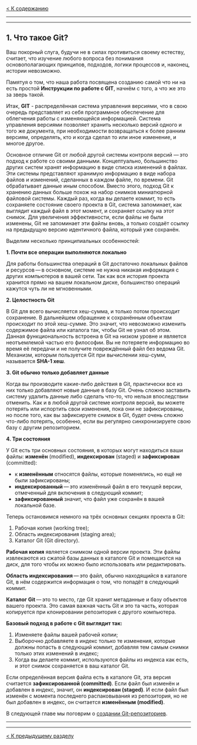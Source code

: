 [< К содержанию](./readme.md)

---
---

## **1. Что такое Git?** ##

Ваш покорный слуга, будучи не в силах противиться своему естеству, считает, что изучение любого вопроса без понимания основополагающих принципов, подходов, логики процессов и, наконец, истории невозможно.

Памятуя о том, что наша работа посвящена созданию самой что ни на есть простой **Инструкции по работе с GIT**, начнём с того, а что же это за зверь такой.

Итак, **GIT** - распределённая система управления версиями, что в свою очередь представляет из себя программное обеспечение для облегчения работы с изменяющейся информацией. Система управления версиями позволяет хранить несколько версий одного и того же документа, при необходимости возвращаться к более ранним версиям, определять, кто и когда сделал то или иное изменение, и многое другое.

Основное отличие Git от любой другой системы контроля версий — это подход к работе со своими данными. Концептуально, большинство других систем хранят информацию в виде списка изменений в файлах. Эти системы представляют хранимую информацию в виде набора файлов и изменений, сделанных в каждом файле, по времени.
Git обрабатывает данные иным способом. Вместо этого, подход Git к хранению данных больше похож на набор снимков миниатюрной файловой системы. Каждый раз, когда вы делаете коммит, то есть сохраняете состояние своего проекта в Git, система запоминает, как выглядит каждый файл в этот момент, и сохраняет ссылку на этот снимок. Для увеличения эффективности, если файлы не были изменены, Git не запоминает эти файлы вновь, а только создаёт ссылку на предыдущую версию идентичного файла, который уже сохранён.

Выделим несколько принципиальных особенностей:

**1. Почти все операции выполняются локально**

Для работы большинства операций в Git достаточно локальных файлов и ресурсов — в основном, системе не нужна никакая информация с других компьютеров в вашей сети. Так как вся история проекта хранится прямо на вашем локальном диске, большинство операций кажутся чуть ли не мгновенными.

**2. Целостность Git**

В Git для всего вычисляется хеш-сумма, и только потом происходит сохранение. В дальнейшем обращение к сохранённым объектам происходит по этой хеш-сумме. Это значит, что невозможно изменить содержимое файла или каталога так, чтобы Git не узнал об этом. Данная функциональность встроена в Git на низком уровне и является неотъемлемой частью его философии. Вы не потеряете информацию во время её передачи и не получите повреждённый файл без ведома Git. Механизм, которым пользуется Git при вычислении хеш-сумм, называется **SHA-1 хеш**.

**3. Git обычно только добавляет данные**

Когда вы производите какие-либо действия в Git, практически все из них только добавляют новые данные в базу Git. Очень сложно заставить систему удалить данные либо сделать что-то, что нельзя впоследствии отменить. Как и в любой другой системе контроля версий, вы можете потерять или испортить свои изменения, пока они не зафиксированы, но после того, как вы зафиксируете снимок в Git, будет очень сложно что-либо потерять, особенно, если вы регулярно синхронизируете свою базу с другим репозиторием.

**4. Три состояния**

У Git есть три основных состояния, в которых могут находиться ваши файлы: **изменён** (modified), **индексирован** (staged) и **зафиксирован** (committed):
- к **изменённым** относятся файлы, которые поменялись, но ещё не были зафиксированы;
- **индексированный** — это изменённый файл в его текущей версии, отмеченный для включения в следующий коммит;
- **зафиксированный** значит, что файл уже сохранён в вашей локальной базе.

Теперь остановимся немного на трёх основных секциях проекта в Git:
1. Рабочая копия (working tree);
2. Область индексирования (staging area);
3. Каталог Git (Git directory).

**Рабочая копия** является снимком одной версии проекта. Эти файлы извлекаются из сжатой базы данных в каталоге Git и помещаются на диск, для того чтобы их можно было использовать или редактировать.

**Область индексирования** — это файл, обычно находящийся в каталоге Git, в нём содержится информация о том, что попадёт в следующий коммит.

**Каталог Git** — это то место, где Git хранит метаданные и базу объектов вашего проекта. Это самая важная часть Git и это та часть, которая копируется при клонировании репозитория с другого компьютера.

**Базовый подход в работе с Git выглядит так:**

1. Изменяете файлы вашей рабочей копии;
2. Выборочно добавляете в индекс только те изменения, которые должны попасть в следующий коммит, добавляя тем самым снимки только этих изменений в индекс;
3. Когда вы делаете коммит, используются файлы из индекса как есть, и этот снимок сохраняется в ваш каталог Git.

Если определённая версия файла есть в каталоге Git, эта версия считается **зафиксированной (committed)**. Если файл был изменён и добавлен в индекс, значит, он **индексирован (staged)**. И если файл был изменён с момента последнего распаковывания из репозитория, но не был добавлен в индекс, он считается **изменённым (modified)**.

В следующей главе мы поговрим о [cоздании Git-репозиториев](./%D1%81reation.md).

---
---

[< К предыдущему разделу](./readme.md)